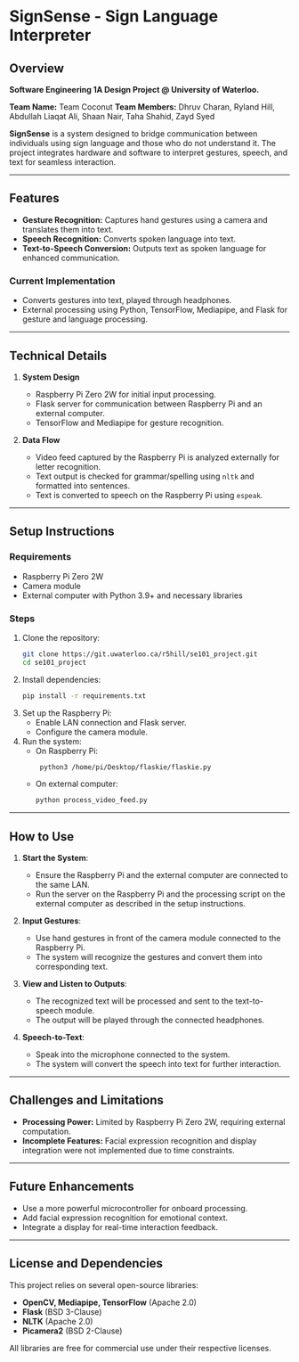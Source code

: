 # SignSense - Sign Language Interpreter

## Overview

**Software Engineering 1A Design Project @ University of Waterloo.** 

**Team Name:** Team Coconut
**Team Members:** Dhruv Charan, Ryland Hill, Abdullah Liaqat Ali, Shaan Nair, Taha Shahid, Zayd Syed  

**SignSense** is a system designed to bridge communication between individuals using sign language and those who do not understand it. The project integrates hardware and software to interpret gestures, speech, and text for seamless interaction.

---

## Features

- **Gesture Recognition:** Captures hand gestures using a camera and translates them into text.  
- **Speech Recognition:** Converts spoken language into text.  
- **Text-to-Speech Conversion:** Outputs text as spoken language for enhanced communication.  

### Current Implementation
- Converts gestures into text, played through headphones.
- External processing using Python, TensorFlow, Mediapipe, and Flask for gesture and language processing.

---

## Technical Details

1. **System Design**
   - Raspberry Pi Zero 2W for initial input processing.
   - Flask server for communication between Raspberry Pi and an external computer.
   - TensorFlow and Mediapipe for gesture recognition.

2. **Data Flow**
   - Video feed captured by the Raspberry Pi is analyzed externally for letter recognition.
   - Text output is checked for grammar/spelling using `nltk` and formatted into sentences.
   - Text is converted to speech on the Raspberry Pi using `espeak`.

---

## Setup Instructions

### Requirements
- Raspberry Pi Zero 2W
- Camera module
- External computer with Python 3.9+ and necessary libraries

### Steps
1. Clone the repository:
   ```bash
   git clone https://git.uwaterloo.ca/r5hill/se101_project.git
   cd se101_project
   ```
2. Install dependencies:
   ```bash
   pip install -r requirements.txt
   ```
3. Set up the Raspberry Pi:
   - Enable LAN connection and Flask server.
   - Configure the camera module.
4. Run the system:
   - On Raspberry Pi:
     ```bash
      python3 /home/pi/Desktop/flaskie/flaskie.py
     ```
   - On external computer:
     ```bash
     python process_video_feed.py
     ```

---

## How to Use

1. **Start the System**:
   - Ensure the Raspberry Pi and the external computer are connected to the same LAN.
   - Run the server on the Raspberry Pi and the processing script on the external computer as described in the setup instructions.

2. **Input Gestures**:
   - Use hand gestures in front of the camera module connected to the Raspberry Pi.
   - The system will recognize the gestures and convert them into corresponding text.

3. **View and Listen to Outputs**:
   - The recognized text will be processed and sent to the text-to-speech module.
   - The output will be played through the connected headphones.

4. **Speech-to-Text**:
   - Speak into the microphone connected to the system.
   - The system will convert the speech into text for further interaction.

---

## Challenges and Limitations

- **Processing Power:** Limited by Raspberry Pi Zero 2W, requiring external computation.  
- **Incomplete Features:** Facial expression recognition and display integration were not implemented due to time constraints.  

---

## Future Enhancements

- Use a more powerful microcontroller for onboard processing.  
- Add facial expression recognition for emotional context.  
- Integrate a display for real-time interaction feedback.  

---

## License and Dependencies

This project relies on several open-source libraries:
- **OpenCV, Mediapipe, TensorFlow** (Apache 2.0)  
- **Flask** (BSD 3-Clause)  
- **NLTK** (Apache 2.0)  
- **Picamera2** (BSD 2-Clause)  

All libraries are free for commercial use under their respective licenses.
